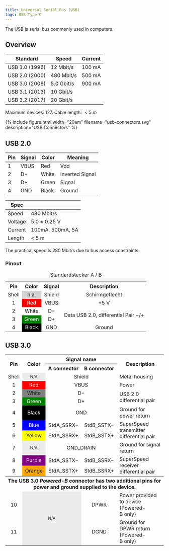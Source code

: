 ```yaml
---
title: Universal Serial Bus (USB)
tags: USB Type-C
---
```


The USB is serial bus commonly used in computers.

## Overview

| Standard        | Speed       | Current |
|-----------------|-------------|---------|
| USB 1.0 (1996)  |  12 Mbit/s  | 100 mA  |
| USB 2.0 (2000)  | 480 Mbit/s  | 500 mA  |
| USB 3.0 (2008)  | 5.0 Gbit/s  | 900 mA  |
| USB 3.1 (2013)  |  10 Gbit/s  |         |
| USB 3.2 (2017)  |  20 Gbit/s  |         |



Maximum devices: 127.
Cable length: $< \SI{5}{m}$


{% include figure.html width="20em" filename="usb-connectors.svg" description="USB Connectors" %}




## USB 2.0

| Pin | Signal | Color | Meaning |
|-----|------|----|----|
| 1   | VBUS | Red   | Vdd |
| 2   | D-   | White | Inverted Signal |
| 3   | D+   | Green | Signal |
| 4   | GND  | Black | Ground |

| Spec | |
|---|---|
| Speed | 480 Mbit/s |
| Voltage | 5.0 ± 0.25 V |
| Current | 100mA, 500mA, 5A |
| Length | < 5 m |

The practical speed is 280 Mbit/s due to bus access constraints.


### Pinout
<table style="text-align: center;">
<caption>Standardstecker A / B
</caption>
<tbody><tr>
 <th>Pin</th>
 <th>Color</th>
 <th>Signal</th>
 <th>Description</th>
</tr>
<tr>
 <td style="text-align: center;">Shell</td>
 <td style="background: lightgray; color: black;">n.a.</td>
 <td>Shield</td>
 <td>Schirmgeflecht</td>
</tr>
<tr>
 <td style="text-align: center;">1</td>
 <td style="background: red; color: white;">Red</td>
 <td>VBUS</td>
 <td>+5&nbsp;V</td>
</tr>
<tr>
 <td style="text-align: center;">2</td>
 <td style="background: white; color: black;">White</td>
 <td>D−</td>
 <td rowspan="2" style="text-align: left;">Data USB&nbsp;2.0, differential Pair −/+</td>
</tr>
<tr>
<td style="text-align: center;">3</td>
<td style="background: green; color: white;">Green</td>
<td>D+</td>
</tr>
<tr>
<td style="text-align: center;">4</td>
<td style="background: black; color: white;">Black</td>
<td>GND</td>
<td>Ground</td>
</tr></tbody>
</table>




## USB 3.0


<!-- Wikipedia Table -->
<table>
<tbody style="text-align: center;"><tr>
<th rowspan="2">Pin</th>
<th rowspan="2">Color</th>
<th colspan="2">Signal name</th>
<th rowspan="2">Description</th>
</tr>
<tr>
<th>A connector</th>
<th>B connector</th>
</tr>
<tr>
<td>Shell</td>
<td data-sort-value="" style="background: #ececec; color: #2C2C2C; vertical-align: middle; font-size: smaller; text-align: center;" class="table-na">N/A</td>
<td colspan="2">Shield</td>
<td style="text-align: left;">Metal housing</td>
</tr>
<tr>
<td>1</td>
<td style="background: red; color: white;">Red</td>
<td colspan="2">VBUS</td>
<td style="text-align: left;">Power</td>
</tr>
<tr>
<td>2</td>
<td style="background: grey;">White</td>
<td colspan="2">D−</td>
<td rowspan="2" style="text-align: left;">USB&nbsp;2.0 differential pair</td>
</tr>
<tr>
<td>3</td>
<td style="background: green; color: white;">Green</td>
<td colspan="2">D+</td>
</tr>
<tr>
<td>4</td>
<td style="background: black; color: white;">Black</td>
<td colspan="2">GND</td>
<td style="text-align: left;">Ground for power return</td>
</tr>
<tr>
<td>5</td>
<td style="background: blue; color: white;">Blue</td>
<td>StdA_SSRX−</td>
<td>StdB_SSTX−</td>
<td rowspan="2" style="text-align: left;">SuperSpeed transmitter differential pair</td>
</tr>
<tr>
<td>6</td>
<td style="background: yellow;">Yellow</td>
<td>StdA_SSRX+</td>
<td>StdB_SSTX+</td>
</tr>
<tr>
<td>7</td>
<td data-sort-value="" style="background: #ececec; color: #2C2C2C; vertical-align: middle; font-size: smaller; text-align: center;" class="table-na">N/A</td>
<td colspan="2">GND_DRAIN</td>
<td style="text-align: left;">Ground for signal return</td>
</tr>
<tr>
<td>8</td>
<td style="background: purple; color: white;">Purple</td>
<td>StdA_SSTX−</td>
<td>StdB_SSRX−</td>
<td rowspan="2" style="text-align: left;">SuperSpeed receiver differential pair</td>
</tr>
<tr>
<td>9</td>
<td style="background: orange;">Orange</td>
<td>StdA_SSTX+</td>
<td>StdB_SSRX+</td>
</tr>
<tr>
<th style="background:none;" colspan="5">The USB&nbsp;3.0 <i>Powered-B</i> connector has two additional pins for power and ground supplied to the device.</th>
</tr>
<tr>
<td>10</td>
<td colspan="2" rowspan="2" data-sort-value="" style="background: #ececec; color: #2C2C2C; vertical-align: middle; font-size: smaller; text-align: center;" class="table-na">N/A</td>
<td>DPWR</td>
<td style="text-align: left;">Power provided to device (Powered-B&nbsp;only)</td>
</tr>
<tr>
<td>11</td>
<td>DGND</td>
<td style="text-align: left;">Ground for DPWR return (Powered-B&nbsp;only)</td>
</tr>
</tbody>
</table>

